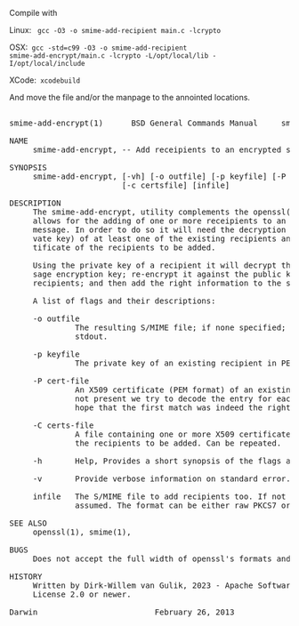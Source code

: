 Compile with

Linux: <code>
	gcc -O3 -o smime-add-recipient main.c -lcrypto
</code>

OSX:<code>
	gcc -std=c99 -O3 -o smime-add-recipient smime-add-encrypt/main.c -lcrypto -L/opt/local/lib -I/opt/local/include 
</code>

XCode:<code>
	xcodebuild
</code>

And move the file and/or the manpage to the annointed locations.

<pre>

smime-add-encrypt(1)      BSD General Commands Manual     smime-add-encrypt(1)

NAME
     smime-add-encrypt, -- Add receipients to an encrypted s/mime message.

SYNOPSIS
     smime-add-encrypt, [-vh] [-o outfile] [-p keyfile] [-P certfile]
                        [-c certsfile] [infile]

DESCRIPTION
     The smime-add-encrypt, utility complements the openssl(1) suite, it
     allows for the adding of one or more receipients to an encrypted s/mime
     message. In order to do so it will need the decryption key (i.e. the pri-
     vate key) of at least one of the existing recipients and one or more cer-
     tificate of the recipients to be added.

     Using the private key of a recipient it will decrypt the symmetric mes-
     sage encryption key; re-encrypt it against the public keys of the new
     recipients; and then add the right information to the s/mime structure.

     A list of flags and their descriptions:

     -o outfile
              The resulting S/MIME file; if none specified; output is send to
              stdout.

     -p keyfile
              The private key of an existing recipient in PEM format.

     -P cert-file
              An X509 certificate (PEM format) of an existing recipient. When
              not present we try to decode the entry for each recipient and
              hope that the first match was indeed the right one.

     -C certs-file
              A file containing one or more X509 certificate (PEM) format of
              the recipients to be added. Can be repeated.

     -h       Help, Provides a short synopsis of the flags and then exists.

     -v       Provide verbose information on standard error.

     infile   The S/MIME file to add recipients too. If not specified stdin is
              assumed. The format can be either raw PKCS7 or PEM.

SEE ALSO
     openssl(1), smime(1),

BUGS
     Does not accept the full width of openssl's formats and engine settings.

HISTORY
     Written by Dirk-Willem van Gulik, 2023 - Apache Software Foundation
     License 2.0 or newer.

Darwin                         February 26, 2013                        Darwin

</pre>
